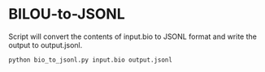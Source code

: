 # BILOU-to-JSONL
Script will convert the contents of input.bio to JSONL format and write the output to output.jsonl.

```python bio_to_jsonl.py input.bio output.jsonl```

